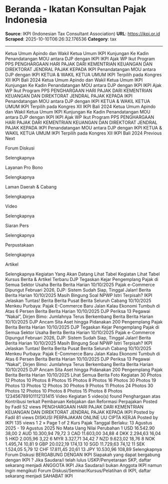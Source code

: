 # Beranda - Ikatan Konsultan Pajak Indonesia

**Source**: IKPI (Indonesian Tax Consultant Association)
**URL**: https://ikpi.or.id
**Scraped**: 2025-10-10T06:26:32.176536
**Category**: tax

---

Ketua Umum Apindo dan Wakil Ketua Umum IKPI
Kunjungan Ke Kadin
Penandatangan MOU antara DJP dengan IKPI
IKPI Ajak WP Ikut Program PPS
PENGHARGAAN HARI PAJAK DARI KEMENTRIAN KEUANGAN DAN DIREKTORAT JENDRAL PAJAK KEPADA IKPI
Penandatangan MOU antara DJP dengan IKPI
KETUA & WAKIL KETUA UMUM IKPI
Terpilih pada Kongres XII IKPI Bali 2024
Ketua Umum Apindo dan Wakil Ketua Umum IKPI
Kunjungan Ke Kadin
Penandatangan MOU antara DJP dengan IKPI
IKPI Ajak WP Ikut Program PPS
PENGHARGAAN HARI PAJAK DARI KEMENTRIAN KEUANGAN DAN DIREKTORAT JENDRAL PAJAK KEPADA IKPI
Penandatangan MOU antara DJP dengan IKPI
KETUA & WAKIL KETUA UMUM IKPI
Terpilih pada Kongres XII IKPI Bali 2024
Ketua Umum Apindo dan Wakil Ketua Umum IKPI
Kunjungan Ke Kadin
Penandatangan MOU antara DJP dengan IKPI
IKPI Ajak WP Ikut Program PPS
PENGHARGAAN HARI PAJAK DARI KEMENTRIAN KEUANGAN DAN DIREKTORAT JENDRAL PAJAK KEPADA IKPI
Penandatangan MOU antara DJP dengan IKPI
KETUA & WAKIL KETUA UMUM IKPI
Terpilih pada Kongres XII IKPI Bali 2024
Previous
Next

Forum
Diskusi

Selengkapnya

Layanan
Pro Bono

Selengkapnya

Laman Daerah
& Cabang

Selengkapnya

Video


Selengkapnya

Siaran
Pers

Selengkapnya

Perpustakaan


Selengkapnya

Artikel


Selengkapnya
Kegiatan Yang Akan Datang
Lihat Tabel Kegiatan
Lihat Tabel Kursus
Berita & Artikel Terbaru
DJP Tegaskan Kejar Pengemplang Pajak di Semua Sektor Usaha
Berita Berita Harian 
10/10/2025
Pajak e-Commerce Dipungut Februari 2026, DJP: Sistem Sudah Siap, Tinggal Jalan!
Berita Berita Harian 
10/10/2025
Masih Bingung Soal NPWP Istri Terpisah? IKPI Jelaskan Tuntas!
Berita Berita Pusat Berita Seluruh Cabang 
10/10/2025
Menkeu Purbaya: Pajak E-Commerce Baru Jalan Kalau Ekonomi Tumbuh di Atas 6 Persen
Berita Berita Harian 
10/10/2025
DJP Periksa 13 Pegawai “Nakal”, Dirjen Bimo: Jumlahnya Terus Berkembang
Berita Berita Harian 
10/10/2025
DJP Ancam Sita Aset hingga Pidanakan 200 Pengemplang Pajak
Berita Berita Harian 
10/10/2025
DJP Tegaskan Kejar Pengemplang Pajak di Semua Sektor Usaha
Berita Berita Harian 
10/10/2025
Pajak e-Commerce Dipungut Februari 2026, DJP: Sistem Sudah Siap, Tinggal Jalan!
Berita Berita Harian 
10/10/2025
Masih Bingung Soal NPWP Istri Terpisah? IKPI Jelaskan Tuntas!
Berita Berita Pusat Berita Seluruh Cabang 
10/10/2025
Menkeu Purbaya: Pajak E-Commerce Baru Jalan Kalau Ekonomi Tumbuh di Atas 6 Persen
Berita Berita Harian 
10/10/2025
DJP Periksa 13 Pegawai “Nakal”, Dirjen Bimo: Jumlahnya Terus Berkembang
Berita Berita Harian 
10/10/2025
DJP Ancam Sita Aset hingga Pidanakan 200 Pengemplang Pajak
Berita Berita Harian 
10/10/2025
Lihat Semua Berita
Foto Kegiatan
30 Photos
12 Photos
10 Photos
8 Photos
15 Photos
8 Photos
16 Photos
30 Photos
19 Photos
13 Photos
12 Photos
30 Photos
9 Photos
11 Photos
24 Photos
30 Photos
12 Photos
10 Photos
8 Photos
15 Photos
8 Photos
123456789101112131415
Video Kegiatan
5 video(s) found
Penghargaan atas Kontribusi terkait Pembaruan Kebijakan dan Reformasi Perpajakan
Posted by Fadil
52 views
PENGHARGAAN HARI PAJAK DARI KEMENTRIAN KEUANGAN DAN DIREKTORAT JENDRAL PAJAK KEPADA IKPI
Posted by Fadil
81 views
DISKUSI PERPAJAKAN ONLINE UU CIPTA KERJA
Posted by IKPI
135 views
1
2
»
Page 1 of 2
Kurs Pajak
Tanggal Berlaku: 13 Agustus 2025 - 19 Agustus 2025
No	Mata Uang	Nilai	Perubahan
1	USD	16.542.90	38,00
2	AUD	10.300,94	79,72
3	CAD	11.603,00	34,88
4	DKK	2.294,63	16,04
5	HKD	2.005,96	3,22
6	MYR	3.327,71	34,42
7	NZD	9.623,02	18,76
8	NOK	1.495,74	10,81
9	GBP	20.022,19	174,13
10	SGD	11.729,63	74,12
11	SEK	1.524,05	5,79
12	CHF	17.811,45	20,61
13	JPY	10.530,96	108,89
Selengkapnya
Forum Diskusi
BERGABUNG DENGAN IKPI
Siapakah yang dapat bergabung dengan IKPI ?
Jika Saudara/i telah lulus USKP/Penyetaraan SKP, daftar sekarang menjadi ANGGOTA IKPI
Jika Saudara/i bukan Anggota IKPI namun Ingin mengikuti Forum Diskusi/Seminar/Kursus/Pelatihan di IKPI, daftar sekarang menjadi SAHABAT IKPI
